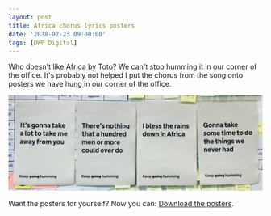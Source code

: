 ```yaml
---
layout: post
title: Africa chorus lyrics posters
date: '2018-02-23 09:00:00'
tags: [DWP Digital]
---
```

Who doesn't like [Africa by Toto](https://open.spotify.com/track/2374M0fQpWi3dLnB54qaLX?si=v2mB7taVSSKU5hIkYacOBw)? We can't stop humming it in our corner of the office. It's probably not helped I put the chorus from the song onto posters we have hung in our corner of the office.

![The chorus of Africa printed, line by line, onto posters we have hung up in our office](/assets/toto-africa-posters.jpg)

Want the posters for yourself? Now you can: [Download the posters](/assets/toto-africa-poster.pdf).
